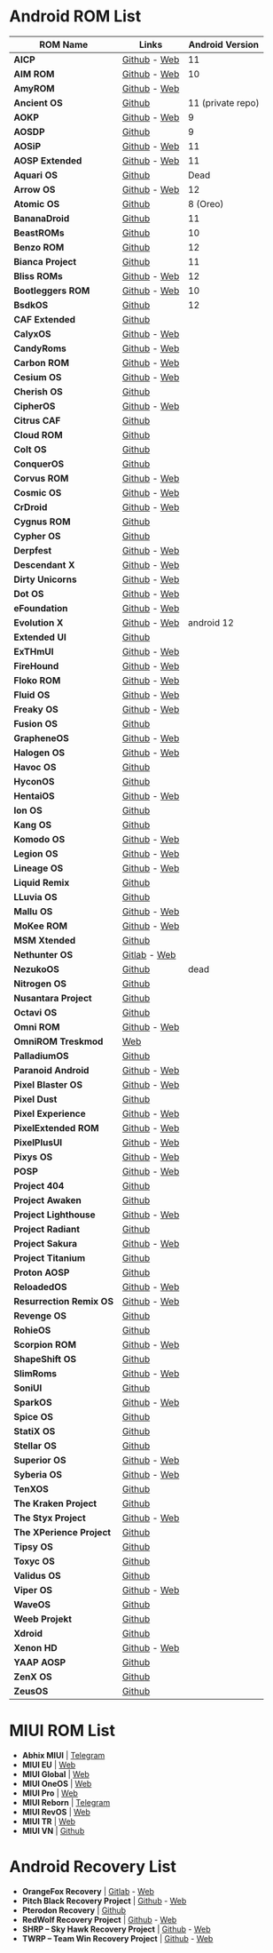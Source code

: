 # Android ROM List

ROM Name | Links | Android Version 
--------------- | ----------- | -------------
 **AICP** | [Github](https://github.com/AICP) - [Web](https://dwnld.aicp-rom.com/) | 11
 **AIM ROM** | [Github](https://github.com/AIMROM) - [Web](https://aimrom.github.io/) | 10
 **AmyROM** | [Github](https://github.com/amyROM) - [Web](https://amyrom.ml/)
 **Ancient OS** | [Github](https://github.com/Ancient-Lab) | 11 (private repo)
 **AOKP** | [Github](https://github.com/AOKP) - [Web](http://aokp.co/) | 9
 **AOSDP** | [Github](https://github.com/AOSDP) | 9
 **AOSiP** | [Github](https://github.com/AOSiP) - [Web](http://aosip.dev) | 11
 **AOSP Extended** | [Github](https://github.com/AospExtended) - [Web](https://www.aospextended.com/) | 11
 **Aquari OS** | [Github](https://github.com/AquariOS) | Dead
 **Arrow OS** | [Github](https://github.com/arrowos) - [Web](https://arrowos.net/) | 12
 **Atomic OS** | [Github](https://github.com/Atomic-OS) | 8 (Oreo)
 **BananaDroid** | [Github](https://github.com/bananadroid) | 11
 **BeastROMs** | [Github](https://github.com/BeastRoms) | 10
 **Benzo ROM** | [Github](https://github.com/BenzoRom) | 12
 **Bianca Project** | [Github](https://github.com/BiancaProject) | 11
 **Bliss ROMs** | [Github](https://github.com/BlissRoms) - [Web](https://blissroms.com/) | 12
 **Bootleggers ROM** | [Github](https://github.com/BootleggersROM) - [Web](https://www.bootleggersrom.xyz/) | 10
 **BsdkOS** | [Github](https://github.com/bsdkOS) | 12
 **CAF Extended** | [Github](https://github.com/CAF-Extended)
 **CalyxOS** | [Github](https://github.com/CalyxOS) - [Web](https://calyxos.org/)
 **CandyRoms** | [Github](https://github.com/CandyRoms) - [Web](https://candyroms.org/)
 **Carbon ROM** | [Github](https://github.com/CarbonROM) - [Web](https://carbonrom.org/)
 **Cesium OS** | [Github](https://github.com/CesiumOS-org) - [Web](http://thecesiumos.me/)
 **Cherish OS** | [Github](https://github.com/CherishOS)
 **CipherOS** | [Github](https://github.com/CipherOS) - [Web](https://cipheros.github.io/)
 **Citrus CAF** | [Github](https://github.com/Citrus-CAF) 
 **Cloud ROM** | [Github](https://github.com/Cloud-ROM)
 **Colt OS** | [Github](https://github.com/Colt-Enigma) 
 **ConquerOS** | [Github](https://github.com/ConquerOS)
 **Corvus ROM** | [Github](https://github.com/Corvus-ROM) - [Web](https://www.corvusrom.com/)
 **Cosmic OS** | [Github](https://github.com/Cosmic-OS) - [Web](https://cosmic-os.github.io/)
 **CrDroid** | [Github](https://github.com/crdroidandroid) - [Web](https://crdroid.net/)
 **Cygnus ROM** | [Github](https://github.com/cygnus-rom)
 **Cypher OS** | [Github](https://github.com/CypherOS)
 **Derpfest** | [Github](https://github.com/DerpLab) - [Web](https://derpfest.org/)
 **Descendant X**| [Github](https://github.com/Descendant) - [Web](https://descendant.me/)
 **Dirty Unicorns** | [Github](https://github.com/DirtyUnicorns) - [Web](https://dirtyunicorns.com/)
 **Dot OS** | [Github](https://github.com/DotOS) - [Web](https://www.droidontime.com/)
 **eFoundation** | [Github](https://github.com/e-foundation) - [Web](https://e.foundation/)
 **Evolution X** | [Github](https://github.com/Evolution-X) - [Web](https://evolution-x.org/) | android 12
 **Extended UI** | [Github](https://github.com/Extended-UI) 
 **ExTHmUI** | [Github](https://github.com/exthmui) - [Web](https://exthmui.cn/)
 **FireHound** | [Github](https://github.com/FireHound) - [Web](https://firehound.github.io/)
 **Floko ROM** | [Github](https://github.com/FlokoROM) - [Web](https://floko.maud.io/)
 **Fluid OS** | [Github](https://github.com/project-fluid) - [Web](https://fluidos.me/)
 **Freaky OS** | [Github](https://github.com/FreakyOS) - [Web](https://freakyos.me)
 **Fusion OS** | [Github](https://github.com/Fusion-OS)
 **GrapheneOS** | [Github](https://github.com/GrapheneOS) - [Web](https://grapheneos.org/)
 **Halogen OS** | [Github](https://git.halogenos.org/halogenOS) - [Web](https://halogenos.org/)
 **Havoc OS** | [Github](https://github.com/Havoc-OS) 
 **HyconOS** | [Github](https://github.com/HyconOS)
 **HentaiOS** | [Github](https://github.com/hentaiOS) - [Web](https://downloads.hentaios.com/)
 **Ion OS** | [Github](https://github.com/i-o-n) 
 **Kang OS** | [Github](https://github.com/Kang-OS-R) 
 **Komodo OS** | [Github](https://github.com/Komodo-OS-Rom) - [Web](https://komodo-os.my.id/)
 **Legion OS** | [Github](https://github.com/Project-LegionOS) - [Web](http://legionos.tk/)
 **Lineage OS** | [Github](https://github.com/LineageOS) - [Web](https://lineageos.org/)
 **Liquid Remix** | [Github](https://github.com/LiquidRemix) 
 **LLuvia OS** | [Github](https://github.com/LLuviaOS) 
 **Mallu OS** | [Github](https://github.com/MalluOS) - [Web](https://malluos.github.io/)
 **MoKee ROM** | [Github](https://github.com/MoKee) - [Web](https://www.mokeedev.com/en/)
 **MSM Xtended** | [Github](https://github.com/Project-Xtended)
 **Nethunter OS** | [Gitlab](https://gitlab.com/kalilinux/nethunter) - [Web](https://www.kali.org/docs/nethunter/)
 **NezukoOS** | [Github](https://github.com/NezukoOS) | dead
 **Nitrogen OS** | [Github](https://github.com/nitrogen-project)
 **Nusantara Project** | [Github](https://github.com/Nusantara-ROM)
 **Octavi OS** | [Github](https://github.com/Octavi-OS)
 **Omni ROM** | [Github](https://github.com/omnirom) - [Web](https://omnirom.org/)
 **OmniROM Treskmod** | [Web](https://treskmod.ru/)
 **PalladiumOS** | [Github](https://github.com/Palladium-OS)
 **Paranoid Android** | [Github](https://github.com/AOSPA) - [Web](https://aospa.co/)
 **Pixel Blaster OS** | [Github](https://github.com/PixelBlaster-OS) - [Web](https://pixelblaster-os.github.io/)
 **Pixel Dust** | [Github](https://github.com/PixelDust-Project-X) 
 **Pixel Experience** | [Github](https://github.com/PixelExperience) - [Web](https://download.pixelexperience.org/)
 **PixelExtended ROM** | [Github](https://github.com/PixelExtended) - [Web](https://pixelextended.me/)
 **PixelPlusUI** | [Github](https://github.com/PixelPlusUI-Elle) - [Web](https://ppui.site/)
 **Pixys OS** | [Github](https://github.com/PixysOS) - [Web](https://downloads.pixysos.com/)
 **POSP** | [Github](https://github.com/PotatoProject) - [Web](https://potatoproject.co/)
 **Project 404** | [Github](https://github.com/P-404)
 **Project Awaken** | [Github](https://github.com/Project-Awaken)
 **Project Lighthouse** | [Github](https://github.com/lighthouse-os) - [Web](https://lighthouse-os.tech/)
 **Project Radiant** | [Github](https://github.com/ProjectRadiant)
 **Project Sakura** | [Github](https://github.com/ProjectSakura) - [Web](https://projectsakura.xyz/)
 **Project Titanium** | [Github](https://github.com/Project-Titanium)
 **Proton AOSP** | [Github](https://github.com/ProtonAOSP)
 **ReloadedOS** | [Github](https://github.com/ReloadedOS) - [Web](https://reloadedos.org/)
 **Resurrection Remix OS** | [Github](https://github.com/ResurrectionRemix) - [Web](https://resurrectionremix.com/)
 **Revenge OS** | [Github](https://github.com/RevengeOS) 
 **RohieOS** | [Github](https://github.com/RohieOS)
 **Scorpion ROM** | [Github]( https://github.com/ScorpionRom) - [Web]( https://scorpionrom.com/)
 **ShapeShift OS** | [Github]( https://github.com/ShapeShiftOS)
 **SlimRoms** | [Github](https://github.com/slimroms) - [Web](https://slimroms.org/)
 **SoniUI** | [Github](https://github.com/XOSP-Reborn)
 **SparkOS** | [Github](https://github.com/Spark-Rom) - [Web](https://www.spark-os.live/)
 **Spice OS** | [Github](https://github.com/SpiceOS)
 **StatiX OS** | [Github](https://github.com/StatiXOS)
 **Stellar OS** | [Github]( https://github.com/Stellar-OS)
 **Superior OS** | [Github](https://github.com/SuperiorOS) - [Web](https://superioros.github.io/)
 **Syberia OS** | [Github](https://github.com/syberia-project) - [Web](https://syberiaos.com/)
 **TenXOS** | [Github](https://github.com/TenX-OS)
 **The Kraken Project** | [Github](https://github.com/AOSPK)
 **The Styx Project** | [Github](https://github.com/StyxProject) - [Web](https://styxproject.ml/)
 **The XPerience Project** | [Github](https://github.com/TheXPerienceProject)
 **Tipsy OS** | [Github](https://github.com/TipsyOs)
 **Toxyc OS** | [Github](https://github.com/ToxycOS-Junk)
 **Validus OS** | [Github](https://github.com/ValidusOs)
 **Viper OS** | [Github](https://github.com/ViperOS) - [Web](https://viperos.gitlab.io/)
 **WaveOS** | [Github](https://github.com/Wave-Project)
 **Weeb Projekt** | [Github](https://github.com/WeebProjekt)
 **Xdroid** | [Github](https://github.com/xdroid-CAF)
 **Xenon HD** | [Github](https://github.com/TeamHorizon) - [Web](https://www.xenonhd.com/)
 **YAAP AOSP** | [Github]( https://github.com/yaap) 
 **ZenX OS** | [Github](https://github.com/ZenX-OS)
 **ZeusOS** | [Github](https://github.com/Zeus-OS)

# MIUI ROM List

- **Abhix MIUI** | [Telegram](https://t.me/ROGEditionUPDATES)
- **MIUI EU** | [Web](https://xiaomi.eu/community/)
- **MIUI Global** | [Web](https://c.mi.com/global/miuidownload/index)
- **MIUI OneOS** | [Web](https://sourceforge.net/projects/one-os/)
- **MIUI Pro** | [Web](https://miuipro.info/)
- **MIUI Reborn** | [Telegram](https://t.me/reborn_dll)
- **MIUI RevOS** | [Web](https://sourceforge.net/projects/revolutionos-miui/)
- **MIUI TR** | [Web](https://forum.miuitr.info/bolum/miuitr.5/)
- **MIUI VN** | [Github](https://sourceforge.net/projects/miuivn/)


# Android Recovery List

- **OrangeFox Recovery** | [Gitlab](https://gitlab.com/OrangeFox) - [Web](https://orangefox.download)
- **Pitch Black Recovery Project** | [Github](https://github.com/PitchBlackRecoveryProject) - [Web](https://pitchblackrecovery.com/)
- **Pterodon Recovery** | [Github](https://github.com/PterodonRecovery)
- **RedWolf Recovery Project** | [Github](https://github.com/RedWolfRecovery) - [Web](https://redwolfrecovery.github.io/)
- **SHRP – Sky Hawk Recovery Project** | [Github](https://github.com/SHRP) - [Web](https://skyhawkrecovery.github.io/)
- **TWRP – Team Win Recovery Project** | [Github](https://github.com/TeamWin) - [Web](https://twrp.me/)

